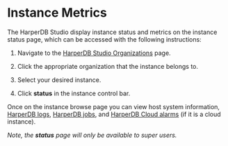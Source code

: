 # Instance Metrics

The HarperDB Studio display instance status and metrics on the instance status page, which can be accessed with the following instructions:

1) Navigate to the [HarperDB Studio Organizations](https://studio.harperdb.io/organizations) page.

2) Click the appropriate organization that the instance belongs to.

3) Select your desired instance.

4) Click **status** in the instance control bar.

Once on the instance browse page you can view host system information, [HarperDB logs](https://harperdb.io/docs/reference/logging/), [HarperDB jobs](https://harperdb.io/docs/reference/job-logs/), and [HarperDB Cloud alarms](https://harperdb.io/docs/harperdb-cloud/alarms/) (if it is a cloud instance).

*Note, the **status** page will only be available to super users.*